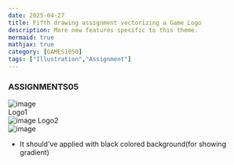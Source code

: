 ```yaml
---
date: 2025-04-27
title: Fifth drawing assignment vectorizing a Game Logo
description: More new features specific to this theme.
mermaid: true
mathjax: true
category: [GAMES1050]
tags: ["Illustration","Assignment"]
---
```

### ASSIGNMENTS05   

![image](https://github.com/user-attachments/assets/2135ffff-a27e-4976-af59-6f2b1afbb355)   
Logo1   
![image](https://github.com/user-attachments/assets/74fb6f59-e2be-4365-bba0-b4f6a31c151c)
Logo2   
![image](https://github.com/user-attachments/assets/016a744c-0a47-4d6c-8950-00de447abf02)   
+ It should've applied with black colored background(for showing gradient)
